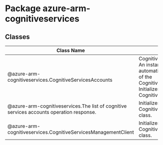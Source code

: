 # Package azure-arm-cognitiveservices
## Classes
| Class Name | Description |
|---|---|
| @azure-arm-cognitiveservices.CognitiveServicesAccounts |CognitiveServicesAccounts __NOTE__: An instance of this class is automatically created for an instance of the CognitiveServicesManagementClient. Initializes a new instance of the CognitiveServicesAccounts class.|
| @azure-arm-cognitiveservices.The list of cognitive services accounts operation response. |Initializes a new instance of the CognitiveServicesAccountListResult class.|
| @azure-arm-cognitiveservices.CognitiveServicesManagementClient |Initializes a new instance of the CognitiveServicesManagementClient class.|
